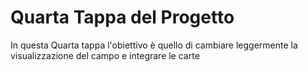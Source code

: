 # Quarta Tappa del Progetto

In questa Quarta tappa l'obiettivo è quello di cambiare leggermente la visualizzazione del campo e integrare le carte
   